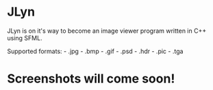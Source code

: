 # JLyn

JLyn is on it's way to become an image viewer program written in C++ using SFML.

Supported formats:
		- .jpg
		- .bmp
		- .gif
		- .psd
		- .hdr
		- .pic
		- .tga

# Screenshots will come soon!
